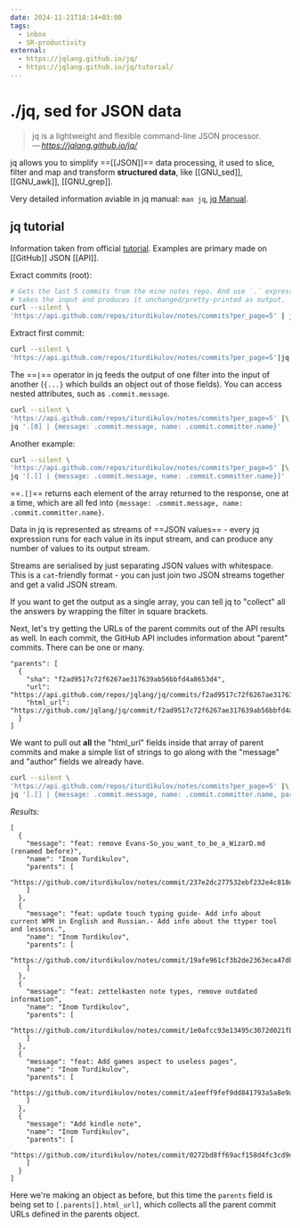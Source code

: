 ```yaml
---
date: 2024-11-21T18:14+03:00
tags:
  - inbox
  - SR-productivity
external:
  - https://jqlang.github.io/jq/
  - https://jqlang.github.io/jq/tutorial/
---
```


# ./jq, sed for JSON data

> jq is a lightweight and flexible command-line JSON processor.\
> — <cite>https://jqlang.github.io/jq/</cite>

jq allows you to simplify ==[[JSON]]== data processing, it used to slice, filter
and map and transform **structured data**, like [[GNU_sed]], [[GNU_awk]],
[[GNU_grep]].

Very detailed information aviable in jq manual: `man jq`, [jq
Manual](https://jqlang.github.io/jq/manual/).

## jq tutorial

Information taken from official
[tutorial](https://jqlang.github.io/jq/tutorial/). Examples are primary made on
[[GitHub]] JSON [[API]].

Exract commits (root):

```sh
# Gets the last 5 commits from the mine notes repo. And use `.` expression,
# takes the input and produces it unchanged/pretty-printed as output.
curl --silent \
'https://api.github.com/repos/iturdikulov/notes/commits?per_page=5' | jq '.'
```

Extract first commit:

```sh
curl --silent \
'https://api.github.com/repos/iturdikulov/notes/commits?per_page=5'|jq '.[0]'
```

The ==`|`== operator in jq feeds the output of one filter into the input of
another (`{...}` which builds an object out of those fields). You can access
nested attributes, such as `.commit.message`.

```sh
curl --silent \
'https://api.github.com/repos/iturdikulov/notes/commits?per_page=5' |\
jq '.[0] | {message: .commit.message, name: .commit.committer.name}'
```

Another example:

```sh
curl --silent \
'https://api.github.com/repos/iturdikulov/notes/commits?per_page=5' |\
jq '[.[] | {message: .commit.message, name: .commit.committer.name}]'
```

==`.[]`== returns each element of the array returned to the response, one at a
time, which are all fed into `{message: .commit.message, name:
.commit.committer.name}`.

Data in jq is represented as streams of ==JSON values== - every jq expression
runs for each value in its input stream, and can produce any number of values to
its output stream.

Streams are serialised by just separating JSON values with whitespace. This is a
`cat`\-friendly format - you can just join two JSON streams together and get a
valid JSON stream.

If you want to get the output as a single array, you can tell jq to "collect"
all the answers by wrapping the filter in square brackets.

Next, let's try getting the URLs of the parent commits out of the API results as
well. In each commit, the GitHub API includes information about "parent"
commits. There can be one or many.

```
"parents": [
  {
    "sha": "f2ad9517c72f6267ae317639ab56bbfd4a8653d4",
    "url": "https://api.github.com/repos/jqlang/jq/commits/f2ad9517c72f6267ae317639ab56bbfd4a8653d4",
    "html_url": "https://github.com/jqlang/jq/commit/f2ad9517c72f6267ae317639ab56bbfd4a8653d4"
  }
]
```

We want to pull out **all** the "html_url" fields inside that array of parent
commits and make a simple list of strings to go along with the "message" and
"author" fields we already have.

```sh
curl --silent \
'https://api.github.com/repos/iturdikulov/notes/commits?per_page=5' |\
jq '[.[] | {message: .commit.message, name: .commit.committer.name, parents: [.parents[].html_url]}]'
```

*Results:*
```
[
  {
    "message": "feat: remove Evans-So_you_want_to_be_a_WizarD.md (renamed before)",
    "name": "Inom Turdikulov",
    "parents": [
      "https://github.com/iturdikulov/notes/commit/237e2dc277532ebf232e4c818d254bf04288a2d8"
    ]
  },
  {
    "message": "feat: update touch typing guide- Add info about current WPM in English and Russian.- Add info about the ttyper tool and lessons.",
    "name": "Inom Turdikulov",
    "parents": [
      "https://github.com/iturdikulov/notes/commit/19afe961cf3b2de2363eca47db0e484492cfbeee"
    ]
  },
  {
    "message": "feat: zettelkasten note types, remove outdated information",
    "name": "Inom Turdikulov",
    "parents": [
      "https://github.com/iturdikulov/notes/commit/1e0afcc93e13495c3072d021fba0a45f8d4253b0"
    ]
  },
  {
    "message": "feat: Add games aspect to useless pages",
    "name": "Inom Turdikulov",
    "parents": [
      "https://github.com/iturdikulov/notes/commit/a1eeff9fef9dd841793a5a8e9ae73b8b7781823e"
    ]
  },
  {
    "message": "Add kindle note",
    "name": "Inom Turdikulov",
    "parents": [
      "https://github.com/iturdikulov/notes/commit/0272bd8ff69acf158d4fc3cd9d2ba29b8105cf05"
    ]
  }
]
```

Here we're making an object as before, but this time the `parents` field is
being set to `[.parents[].html_url]`, which collects all the parent commit
URLs defined in the parents object.

